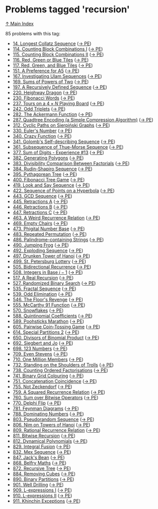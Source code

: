 # Problems tagged 'recursion'

[↑ Main Index](../README.md)

85 problems with this tag:

- [14. Longest Collatz Sequence](../problems/14.md) ([→ PE](https://projecteuler.net/problem=14))
- [114. Counting Block Combinations I](../problems/114.md) ([→ PE](https://projecteuler.net/problem=114))
- [115. Counting Block Combinations II](../problems/115.md) ([→ PE](https://projecteuler.net/problem=115))
- [116. Red, Green or Blue Tiles](../problems/116.md) ([→ PE](https://projecteuler.net/problem=116))
- [117. Red, Green, and Blue Tiles](../problems/117.md) ([→ PE](https://projecteuler.net/problem=117))
- [151. A Preference for A5](../problems/151.md) ([→ PE](https://projecteuler.net/problem=151))
- [167. Investigating Ulam Sequences](../problems/167.md) ([→ PE](https://projecteuler.net/problem=167))
- [169. Sums of Powers of Two](../problems/169.md) ([→ PE](https://projecteuler.net/problem=169))
- [197. A Recursively Defined Sequence](../problems/197.md) ([→ PE](https://projecteuler.net/problem=197))
- [220. Heighway Dragon](../problems/220.md) ([→ PE](https://projecteuler.net/problem=220))
- [230. Fibonacci Words](../problems/230.md) ([→ PE](https://projecteuler.net/problem=230))
- [237. Tours on a $4 \times N$ Playing Board](../problems/237.md) ([→ PE](https://projecteuler.net/problem=237))
- [242. Odd Triplets](../problems/242.md) ([→ PE](https://projecteuler.net/problem=242))
- [282. The Ackermann Function](../problems/282.md) ([→ PE](https://projecteuler.net/problem=282))
- [287. Quadtree Encoding (a Simple Compression Algorithm)](../problems/287.md) ([→ PE](https://projecteuler.net/problem=287))
- [312. Cyclic Paths on Sierpiński Graphs](../problems/312.md) ([→ PE](https://projecteuler.net/problem=312))
- [330. Euler's Number](../problems/330.md) ([→ PE](https://projecteuler.net/problem=330))
- [340. Crazy Function](../problems/340.md) ([→ PE](https://projecteuler.net/problem=340))
- [341. Golomb's Self-describing Sequence](../problems/341.md) ([→ PE](https://projecteuler.net/problem=341))
- [361. Subsequence of Thue-Morse Sequence](../problems/361.md) ([→ PE](https://projecteuler.net/problem=361))
- [377. Sum of Digits - Experience #13](../problems/377.md) ([→ PE](https://projecteuler.net/problem=377))
- [382. Generating Polygons](../problems/382.md) ([→ PE](https://projecteuler.net/problem=382))
- [383. Divisibility Comparison Between Factorials](../problems/383.md) ([→ PE](https://projecteuler.net/problem=383))
- [384. Rudin-Shapiro Sequence](../problems/384.md) ([→ PE](https://projecteuler.net/problem=384))
- [395. Pythagorean Tree](../problems/395.md) ([→ PE](https://projecteuler.net/problem=395))
- [400. Fibonacci Tree Game](../problems/400.md) ([→ PE](https://projecteuler.net/problem=400))
- [419. Look and Say Sequence](../problems/419.md) ([→ PE](https://projecteuler.net/problem=419))
- [422. Sequence of Points on a Hyperbola](../problems/422.md) ([→ PE](https://projecteuler.net/problem=422))
- [443. GCD Sequence](../problems/443.md) ([→ PE](https://projecteuler.net/problem=443))
- [445. Retractions A](../problems/445.md) ([→ PE](https://projecteuler.net/problem=445))
- [446. Retractions B](../problems/446.md) ([→ PE](https://projecteuler.net/problem=446))
- [447. Retractions C](../problems/447.md) ([→ PE](https://projecteuler.net/problem=447))
- [463. A Weird Recurrence Relation](../problems/463.md) ([→ PE](https://projecteuler.net/problem=463))
- [469. Empty Chairs](../problems/469.md) ([→ PE](https://projecteuler.net/problem=469))
- [473. Phigital Number Base](../problems/473.md) ([→ PE](https://projecteuler.net/problem=473))
- [483. Repeated Permutation](../problems/483.md) ([→ PE](https://projecteuler.net/problem=483))
- [486. Palindrome-containing Strings](../problems/486.md) ([→ PE](https://projecteuler.net/problem=486))
- [490. Jumping Frog](../problems/490.md) ([→ PE](https://projecteuler.net/problem=490))
- [492. Exploding Sequence](../problems/492.md) ([→ PE](https://projecteuler.net/problem=492))
- [497. Drunken Tower of Hanoi](../problems/497.md) ([→ PE](https://projecteuler.net/problem=497))
- [499. St. Petersburg Lottery](../problems/499.md) ([→ PE](https://projecteuler.net/problem=499))
- [505. Bidirectional Recurrence](../problems/505.md) ([→ PE](https://projecteuler.net/problem=505))
- [508. Integers in Base $i-1$](../problems/508.md) ([→ PE](https://projecteuler.net/problem=508))
- [517. A Real Recursion](../problems/517.md) ([→ PE](https://projecteuler.net/problem=517))
- [527. Randomized Binary Search](../problems/527.md) ([→ PE](https://projecteuler.net/problem=527))
- [535. Fractal Sequence](../problems/535.md) ([→ PE](https://projecteuler.net/problem=535))
- [539. Odd Elimination](../problems/539.md) ([→ PE](https://projecteuler.net/problem=539))
- [546. The Floor's Revenge](../problems/546.md) ([→ PE](https://projecteuler.net/problem=546))
- [555. McCarthy 91 Function](../problems/555.md) ([→ PE](https://projecteuler.net/problem=555))
- [570. Snowflakes](../problems/570.md) ([→ PE](https://projecteuler.net/problem=570))
- [588. Quintinomial Coefficients](../problems/588.md) ([→ PE](https://projecteuler.net/problem=588))
- [589. Poohsticks Marathon](../problems/589.md) ([→ PE](https://projecteuler.net/problem=589))
- [605. Pairwise Coin-Tossing Game](../problems/605.md) ([→ PE](https://projecteuler.net/problem=605))
- [614. Special Partitions 2](../problems/614.md) ([→ PE](https://projecteuler.net/problem=614))
- [650. Divisors of Binomial Product](../problems/650.md) ([→ PE](https://projecteuler.net/problem=650))
- [692. Siegbert and Jo](../problems/692.md) ([→ PE](https://projecteuler.net/problem=692))
- [698. 123 Numbers](../problems/698.md) ([→ PE](https://projecteuler.net/problem=698))
- [709. Even Stevens](../problems/709.md) ([→ PE](https://projecteuler.net/problem=709))
- [710. One Million Members](../problems/710.md) ([→ PE](https://projecteuler.net/problem=710))
- [732. Standing on the Shoulders of Trolls](../problems/732.md) ([→ PE](https://projecteuler.net/problem=732))
- [738. Counting Ordered Factorisations](../problems/738.md) ([→ PE](https://projecteuler.net/problem=738))
- [741. Binary Grid Colouring](../problems/741.md) ([→ PE](https://projecteuler.net/problem=741))
- [751. Concatenation Coincidence](../problems/751.md) ([→ PE](https://projecteuler.net/problem=751))
- [755. Not Zeckendorf](../problems/755.md) ([→ PE](https://projecteuler.net/problem=755))
- [759. A Squared Recurrence Relation](../problems/759.md) ([→ PE](https://projecteuler.net/problem=759))
- [760. Sum over Bitwise Operators](../problems/760.md) ([→ PE](https://projecteuler.net/problem=760))
- [770. Delphi Flip](../problems/770.md) ([→ PE](https://projecteuler.net/problem=770))
- [781. Feynman Diagrams](../problems/781.md) ([→ PE](https://projecteuler.net/problem=781))
- [788. Dominating Numbers](../problems/788.md) ([→ PE](https://projecteuler.net/problem=788))
- [803. Pseudorandom Sequence](../problems/803.md) ([→ PE](https://projecteuler.net/problem=803))
- [806. Nim on Towers of Hanoi](../problems/806.md) ([→ PE](https://projecteuler.net/problem=806))
- [809. Rational Recurrence Relation](../problems/809.md) ([→ PE](https://projecteuler.net/problem=809))
- [811. Bitwise Recursion](../problems/811.md) ([→ PE](https://projecteuler.net/problem=811))
- [812. Dynamical Polynomials](../problems/812.md) ([→ PE](https://projecteuler.net/problem=812))
- [829. Integral Fusion](../problems/829.md) ([→ PE](https://projecteuler.net/problem=829))
- [832. Mex Sequence](../problems/832.md) ([→ PE](https://projecteuler.net/problem=832))
- [847. Jack's Bean](../problems/847.md) ([→ PE](https://projecteuler.net/problem=847))
- [868. Belfry Maths](../problems/868.md) ([→ PE](https://projecteuler.net/problem=868))
- [872. Recursive Tree](../problems/872.md) ([→ PE](https://projecteuler.net/problem=872))
- [884. Removing Cubes](../problems/884.md) ([→ PE](https://projecteuler.net/problem=884))
- [890. Binary Partitions](../problems/890.md) ([→ PE](https://projecteuler.net/problem=890))
- [901. Well Drilling](../problems/901.md) ([→ PE](https://projecteuler.net/problem=901))
- [909. L-expressions I](../problems/909.md) ([→ PE](https://projecteuler.net/problem=909))
- [910. L-expressions II](../problems/910.md) ([→ PE](https://projecteuler.net/problem=910))
- [911. Khinchin Exceptions](../problems/911.md) ([→ PE](https://projecteuler.net/problem=911))
